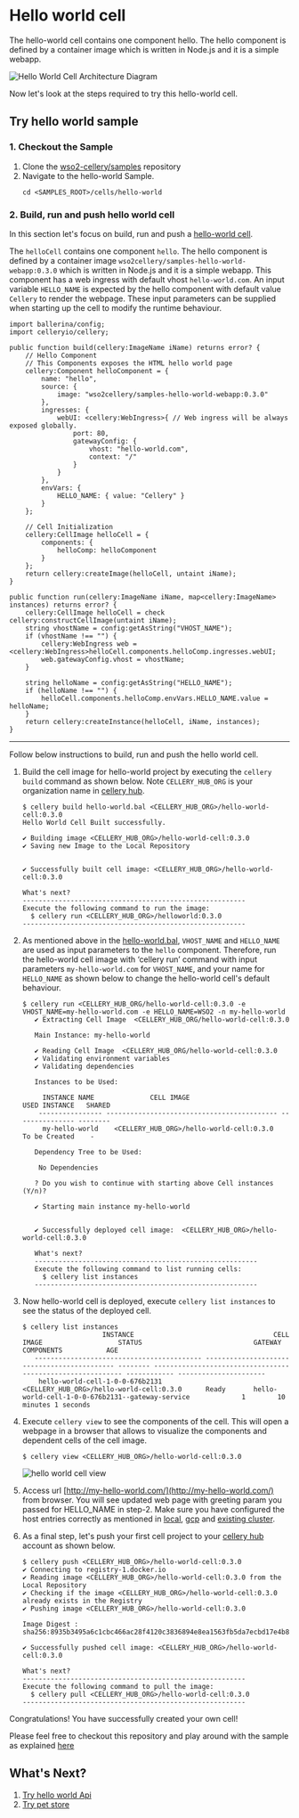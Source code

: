 Hello world cell
=========

The hello-world cell contains one component hello. The hello component is defined by a container image which is written in Node.js and it is a simple webapp. 

![Hello World Cell Architecture Diagram](../../docs/images/hello-world/hello-world-architecture.jpg)

Now let's look at the steps required to try this hello-world cell.

## Try hello world sample

### 1. Checkout the Sample

1. Clone the [wso2-cellery/samples](https://github.com/wso2-cellery/samples) repository
2. Navigate to the hello-world Sample.
   ```
   cd <SAMPLES_ROOT>/cells/hello-world
   ```

### 2. Build, run and push hello world cell
In this section let's focus on build, run and push a [hello-world cell](hello-world.bal). 

The `helloCell` contains one component `hello`. The hello component is defined by a container image `wso2cellery/samples-hello-world-webapp:0.3.0` 
which is written in Node.js and it is a simple webapp. This component has a web ingress with default vhost `hello-world.com`.
An input variable `HELLO_NAME` is expected by the hello component with default value `Cellery` to render the webpage. 
These input parameters can be supplied when starting up the cell to modify the runtime behaviour. 

```ballerina
import ballerina/config;
import celleryio/cellery;

public function build(cellery:ImageName iName) returns error? {
    // Hello Component
    // This Components exposes the HTML hello world page
    cellery:Component helloComponent = {
        name: "hello",
        source: {
            image: "wso2cellery/samples-hello-world-webapp:0.3.0"
        },
        ingresses: {
            webUI: <cellery:WebIngress>{ // Web ingress will be always exposed globally.
                port: 80,
                gatewayConfig: {
                    vhost: "hello-world.com",
                    context: "/"
                }
            }
        },
        envVars: {
            HELLO_NAME: { value: "Cellery" }
        }
    };

    // Cell Initialization
    cellery:CellImage helloCell = {
        components: {
            helloComp: helloComponent
        }
    };
    return cellery:createImage(helloCell, untaint iName);
}

public function run(cellery:ImageName iName, map<cellery:ImageName> instances) returns error? {
    cellery:CellImage helloCell = check cellery:constructCellImage(untaint iName);
    string vhostName = config:getAsString("VHOST_NAME");
    if (vhostName !== "") {
        cellery:WebIngress web = <cellery:WebIngress>helloCell.components.helloComp.ingresses.webUI;
        web.gatewayConfig.vhost = vhostName;
    }

    string helloName = config:getAsString("HELLO_NAME");
    if (helloName !== "") {
        helloCell.components.helloComp.envVars.HELLO_NAME.value = helloName;
    }
    return cellery:createInstance(helloCell, iName, instances);
}
```
---

Follow below instructions to build, run and push the hello world cell.

1. Build the cell image for hello-world project by executing the `cellery build` command as shown below. Note `CELLERY_HUB_ORG` is your organization name in [cellery hub](https://hub.cellery.io/).
    ```
    $ cellery build hello-world.bal <CELLERY_HUB_ORG>/hello-world-cell:0.3.0
    Hello World Cell Built successfully.
    
    ✔ Building image <CELLERY_HUB_ORG>/hello-world-cell:0.3.0
    ✔ Saving new Image to the Local Repository
    
    
    ✔ Successfully built cell image: <CELLERY_HUB_ORG>/hello-world-cell:0.3.0
    
    What's next?
    --------------------------------------------------------
    Execute the following command to run the image:
      $ cellery run <CELLERY_HUB_ORG>/helloworld:0.3.0
    --------------------------------------------------------
    ```

2. As mentioned above in the [hello-world.bal](hello-world.bal), `VHOST_NAME` and `HELLO_NAME` are used as input parameters to the `hello` component. 
Therefore, run the hello-world cell image with ‘cellery run’ command with input parameters `my-hello-world.com` for `VHOST_NAME`, and your name for `HELLO_NAME` 
as shown below to change the hello-world cell's default behaviour. 
    ```
    $ cellery run <CELLERY_HUB_ORG/hello-world-cell:0.3.0 -e VHOST_NAME=my-hello-world.com -e HELLO_NAME=WSO2 -n my-hello-world
       ✔ Extracting Cell Image  <CELLERY_HUB_ORG/hello-world-cell:0.3.0
       
       Main Instance: my-hello-world
       
       ✔ Reading Cell Image  <CELLERY_HUB_ORG/hello-world-cell:0.3.0
       ✔ Validating environment variables
       ✔ Validating dependencies
       
       Instances to be Used:
       
         INSTANCE NAME              CELL IMAGE                        USED INSTANCE   SHARED
        ---------------- ------------------------------------------- --------------- --------
         my-hello-world    <CELLERY_HUB_ORG>/hello-world-cell:0.3.0   To be Created    -
       
       Dependency Tree to be Used:
       
        No Dependencies
       
       ? Do you wish to continue with starting above Cell instances (Y/n)?
       
       ✔ Starting main instance my-hello-world
       
       
       ✔ Successfully deployed cell image:  <CELLERY_HUB_ORG>/hello-world-cell:0.3.0
       
       What's next?
       --------------------------------------------------------
       Execute the following command to list running cells:
         $ cellery list instances
       --------------------------------------------------------
    ```
    
3. Now hello-world cell is deployed, execute `cellery list instances` to see the status of the deployed cell.
    ```
    $ cellery list instances
                        INSTANCE                                   CELL IMAGE                   STATUS                            GATEWAY                            COMPONENTS           AGE
       ------------------------------------------ -------------------------------------------- -------- ----------------------------------------------------------- ------------ ----------------------
        hello-world-cell-1-0-0-676b2131           <CELLERY_HUB_ORG>/hello-world-cell:0.3.0      Ready       hello-world-cell-1-0-0-676b2131--gateway-service             1        10 minutes 1 seconds
    ```
4. Execute `cellery view` to see the components of the cell. This will open a webpage in a browser that allows to visualize the components and dependent cells of the cell image.
    ```
    $ cellery view <CELLERY_HUB_ORG>/hello-world-cell:0.3.0
    ```
    ![hello world cell view](../../docs/images/hello-world/hello-web-cell.png)
    
5. Access url [http://my-hello-world.com/](http://my-hello-world.com/) from browser. You will see updated web page with greeting param you passed for HELLO_NAME in step-2. 
Make sure you have configured the host entries correctly as mentioned in [local](https://github.com/wso2-cellery/sdk/blob/v0.3.0/docs/setup/local-setup.md), 
[gcp](https://github.com/wso2-cellery/sdk/blob/v0.3.0/docs/setup/gcp-setup.md#configure-host-entries) and [existing cluster](https://github.com/wso2-cellery/sdk/blob/v0.3.0/docs/setup/existing-cluster.md#configure-host-entries).

8. As a final step, let's push your first cell project to your [cellery hub](https://hub.cellery.io/) account as shown below.
    ```
    $ cellery push <CELLERY_HUB_ORG>/hello-world-cell:0.3.0
    ✔ Connecting to registry-1.docker.io
    ✔ Reading image <CELLERY_HUB_ORG>/hello-world-cell:0.3.0 from the Local Repository
    ✔ Checking if the image <CELLERY_HUB_ORG>/hello-world-cell:0.3.0 already exists in the Registry
    ✔ Pushing image <CELLERY_HUB_ORG>/hello-world-cell:0.3.0
    
    Image Digest : sha256:8935b3495a6c1cbc466ac28f4120c3836894e8ea1563fb5da7ecbd17e4b80df5
    
    ✔ Successfully pushed cell image: <CELLERY_HUB_ORG>/hello-world-cell:0.3.0
    
    What's next?
    --------------------------------------------------------
    Execute the following command to pull the image:
      $ cellery pull <CELLERY_HUB_ORG>/hello-world-cell:0.3.0
    --------------------------------------------------------
    ```
Congratulations! You have successfully created your own cell!
 
Please feel free to checkout this repository and play around with the sample as explained [here](../../src/hello-world)

## What's Next? 
1. [Try hello world Api](../hello-world-api)
2. [Try pet store](../pet-store)
